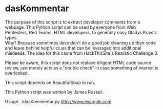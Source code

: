 # dasKommentar


The purpose of this script is to extract developer comments from a webpage.  This Python script can be used
by everyone from Web Pentesters, Red Teams, HTML developers, to generally nosy Gladys Kravitz types.  
Why? Because sometimes devs don't do a good job cleaning up their code and leave behind helpful clues that can 
be leveraged into additional misdeeds. The idea for this came from HackThisSite's Realistic Challenge 3.

Please be aware, this script does not replace diligent HTML code source review, just merely acts as a 
"double check" in case something of interest is overlooked.  

This script depends on BeautifulSoup to run.

This Python script was written by James Russell.

Usage: ./dasKommentar.py http://www.example.com

